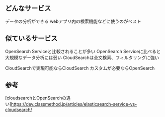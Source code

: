 ## どんなサービス
データの分析ができる
webアプリ内の検索機能などに使うのがベスト


## 似ているサービス
OpenSearch Serviceと比較されることが多い
OpenSearch Serviceに比べると大規模なデータ分析には弱い
CloudSearchは全文検索、フィルタリングに強い

CloudSearchで実現可能ならCloudSearch
カスタムが必要ならOpenSearch

## 参考
[cloudsearchとOpenSearchの違い]https://dev.classmethod.jp/articles/elasticsearch-service-vs-cloudsearch/
